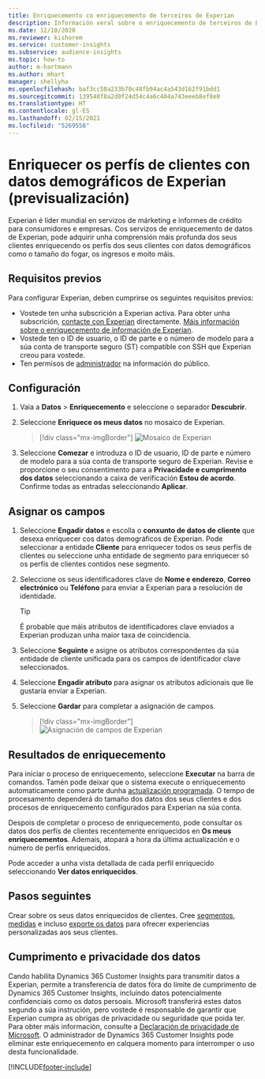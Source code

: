 ```yaml
---
title: Enriquecemento co enriquecemento de terceiros de Experian
description: Información xeral sobre o enriquecemento de terceiros de Experian.
ms.date: 12/10/2020
ms.reviewer: kishorem
ms.service: customer-insights
ms.subservice: audience-insights
ms.topic: how-to
author: m-hartmann
ms.author: mhart
manager: shellyha
ms.openlocfilehash: baf3cc58a233b70c48fb94ac4a543d162f91bdd1
ms.sourcegitcommit: 139548f8a2d0f24d54c4a6c404a743eeeb8ef8e0
ms.translationtype: HT
ms.contentlocale: gl-ES
ms.lasthandoff: 02/15/2021
ms.locfileid: "5269558"
---
```

# <a name="enrich-customer-profiles-with-demographics-from-experian-preview"></a>Enriquecer os perfís de clientes con datos demográficos de Experian (previsualización)

Experian é líder mundial en servizos de márketing e informes de crédito para consumidores e empresas. Cos servizos de enriquecemento de datos de Experian, pode adquirir unha comprensión máis profunda dos seus clientes enriquecendo os perfís dos seus clientes con datos demográficos como o tamaño do fogar, os ingresos e moito máis.

## <a name="prerequisites"></a>Requisitos previos

Para configurar Experian, deben cumprirse os seguintes requisitos previos:

- Vostede ten unha subscrición a Experian activa. Para obter unha subscrición, [contacte con Experian](https://www.experian.com/marketing-services/contact) directamente. [Máis información sobre o enriquecemento de información de Experian](https://www.experian.com/marketing-services/microsoft?cmpid=ems_web_mci_cdppage).
- Vostede ten o ID de usuario, o ID de parte e o número de modelo para a súa conta de transporte seguro (ST) compatible con SSH que Experian creou para vostede.
- Ten permisos de [administrador](permissions.md#administrator) na información do público.

## <a name="configuration"></a>Configuración

1. Vaia a **Datos** > **Enriquecemento** e seleccione o separador **Descubrir**.

1. Seleccione **Enriquece os meus datos** no mosaico de Experian.

   > [!div class="mx-imgBorder"]
   > ![Mosaico de Experian](media/experian-tile.png "Mosaico de Experian")

1. Seleccione **Comezar** e introduza o ID de usuario, ID de parte e número de modelo para a súa conta de transporte seguro de Experian. Revise e proporcione o seu consentimento para a **Privacidade e cumprimento dos datos** seleccionando a caixa de verificación **Estou de acordo**. Confirme todas as entradas seleccionando **Aplicar**.

## <a name="map-your-fields"></a>Asignar os campos

1.  Seleccione **Engadir datos** e escolla o **conxunto de datos de cliente** que desexa enriquecer cos datos demográficos de Experian. Pode seleccionar a entidade **Cliente** para enriquecer todos os seus perfís de clientes ou seleccione unha entidade de segmento para enriquecer só os perfís de clientes contidos nese segmento.

1. Seleccione os seus identificadores clave de **Nome e enderezo**, **Correo electrónico** ou **Teléfono** para enviar a Experian para a resolución de identidade.

   > [!TIP]
   > É probable que máis atributos de identificadores clave enviados a Experian produzan unha maior taxa de coincidencia.

1. Seleccione **Seguinte** e asigne os atributos correspondentes da súa entidade de cliente unificada para os campos de identificador clave seleccionados.

1. Seleccione **Engadir atributo** para asignar os atributos adicionais que lle gustaría enviar a Experian.

1.  Seleccione **Gardar** para completar a asignación de campos.

    > [!div class="mx-imgBorder"]
    > ![Asignación de campos de Experian](media/experian-field-mapping.png "Asignación de campos de Experian")

## <a name="enrichment-results"></a>Resultados de enriquecemento

Para iniciar o proceso de enriquecemento, seleccione **Executar** na barra de comandos. Tamén pode deixar que o sistema execute o enriquecemento automaticamente como parte dunha [actualización programada](system.md#schedule-tab). O tempo de procesamento dependerá do tamaño dos datos dos seus clientes e dos procesos de enriquecemento configurados para Experian na súa conta.

Despois de completar o proceso de enriquecemento, pode consultar os datos dos perfís de clientes recentemente enriquecidos en **Os meus enriquecementos**. Ademais, atopará a hora da última actualización e o número de perfís enriquecidos.

Pode acceder a unha vista detallada de cada perfil enriquecido seleccionando **Ver datos enriquecidos**.

## <a name="next-steps"></a>Pasos seguintes

Crear sobre os seus datos enriquecidos de clientes. Cree [segmentos](segments.md), [medidas](measures.md) e incluso [exporte os datos](export-destinations.md) para ofrecer experiencias personalizadas aos seus clientes.

## <a name="data-privacy-and-compliance"></a>Cumprimento e privacidade dos datos

Cando habilita Dynamics 365 Customer Insights para transmitir datos a Experian, permite a transferencia de datos fóra do límite de cumprimento de Dynamics 365 Customer Insights, incluíndo datos potencialmente confidenciais como os datos persoais. Microsoft transferirá estes datos segundo a súa instrución, pero vostede é responsable de garantir que Experian cumpra as obrigas de privacidade ou seguridade que poida ter. Para obter máis información, consulte a [Declaración de privacidade de Microsoft](https://go.microsoft.com/fwlink/?linkid=396732).
O administrador de Dynamics 365 Customer Insights pode eliminar este enriquecemento en calquera momento para interromper o uso desta funcionalidade.


[!INCLUDE[footer-include](../includes/footer-banner.md)]